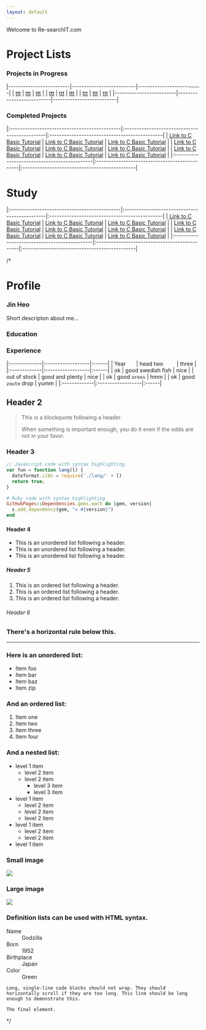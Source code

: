 ```yaml
---
layout: default
---
```


Welcome to Re-searchIT.com

# Project Lists
### Projects in Progress
|-------------------------|--------------------------|--------------------------|
|  [ttt](pages/ctutorial) |   [ttt](pages/ctutorial) |   [ttt](pages/ctutorial) |
|  [ttt](pages/ctutorial) |   [ttt](pages/ctutorial) |   [ttt](pages/ctutorial) |
|  [ttt](pages/ctutorial) |   [ttt](pages/ctutorial) |   [ttt](pages/ctutorial) |
|-------------------------|--------------------------|--------------------------|

### Completed Projects
|:---------------------------------------------|:----------------------------------------------|:----------------------------------------------|
|  [Link to C Basic Tutorial](pages/ctutorial) |   [Link to C Basic Tutorial](pages/ctutorial) |   [Link to C Basic Tutorial](pages/ctutorial) |
|  [Link to C Basic Tutorial](pages/ctutorial) |   [Link to C Basic Tutorial](pages/ctutorial) |   [Link to C Basic Tutorial](pages/ctutorial) |
|  [Link to C Basic Tutorial](pages/ctutorial) |   [Link to C Basic Tutorial](pages/ctutorial) |   [Link to C Basic Tutorial](pages/ctutorial) |
|:---------------------------------------------|:----------------------------------------------|:----------------------------------------------|

# Study
|:---------------------------------------------|:----------------------------------------------|:----------------------------------------------|
|  [Link to C Basic Tutorial](pages/ctutorial) |   [Link to C Basic Tutorial](pages/ctutorial) |   [Link to C Basic Tutorial](pages/ctutorial) |
|  [Link to C Basic Tutorial](pages/ctutorial) |   [Link to C Basic Tutorial](pages/ctutorial) |   [Link to C Basic Tutorial](pages/ctutorial) |
|  [Link to C Basic Tutorial](pages/ctutorial) |   [Link to C Basic Tutorial](pages/ctutorial) |   [Link to C Basic Tutorial](pages/ctutorial) |
|:---------------------------------------------|:----------------------------------------------|:----------------------------------------------|


/*
# Profile 
### Jin Heo
Short descripton about me...

### Education

### Experience

|:-------------|:------------------|:------|
| Year         | head two          | three |
|:-------------|:------------------|:------|
| ok           | good swedish fish | nice  |
| out of stock | good and plenty   | nice  |
| ok           | good `oreos`      | hmm   |
| ok           | good `zoute` drop | yumm  |
|:-------------|:------------------|:------|








## [](#header-2)Header 2

> This is a blockquote following a header.
>
> When something is important enough, you do it even if the odds are not in your favor.

### [](#header-3)Header 3

```js
// Javascript code with syntax highlighting.
var fun = function lang(l) {
  dateformat.i18n = require('./lang/' + l)
  return true;
}
```

```ruby
# Ruby code with syntax highlighting
GitHubPages::Dependencies.gems.each do |gem, version|
  s.add_dependency(gem, "= #{version}")
end
```

#### [](#header-4)Header 4

*   This is an unordered list following a header.
*   This is an unordered list following a header.
*   This is an unordered list following a header.

##### [](#header-5)Header 5

1.  This is an ordered list following a header.
2.  This is an ordered list following a header.
3.  This is an ordered list following a header.

###### [](#header-6)Header 6



### There's a horizontal rule below this.

* * *

### Here is an unordered list:

*   Item foo
*   Item bar
*   Item baz
*   Item zip

### And an ordered list:

1.  Item one
1.  Item two
1.  Item three
1.  Item four

### And a nested list:

- level 1 item
  - level 2 item
  - level 2 item
    - level 3 item
    - level 3 item
- level 1 item
  - level 2 item
  - level 2 item
  - level 2 item
- level 1 item
  - level 2 item
  - level 2 item
- level 1 item

### Small image

![](https://assets-cdn.github.com/images/icons/emoji/octocat.png)

### Large image

![](https://guides.github.com/activities/hello-world/branching.png)


### Definition lists can be used with HTML syntax.

<dl>
<dt>Name</dt>
<dd>Godzilla</dd>
<dt>Born</dt>
<dd>1952</dd>
<dt>Birthplace</dt>
<dd>Japan</dd>
<dt>Color</dt>
<dd>Green</dd>
</dl>

```
Long, single-line code blocks should not wrap. They should horizontally scroll if they are too long. This line should be long enough to demonstrate this.
```

```
The final element.
```
*/

